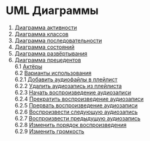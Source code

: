 # UML Диаграммы
1. [Диаграмма активности](#1)
2. [Диаграмма классов](#2)
3. [Диаграмма последовательности](#3)
4. [Диаграмма состояний](#4)
5. [Диаграмма развёртывания](#5)
6. [Диаграмма прецедентов](#6)<br>
6.1 [Актёры](#6.1)<br>
6.2 [Варианты использования](#6.2)<br>
6.2.1 [Добавить аудиофайлы в плейлист](#6.2.1)<br>
6.2.2 [Удалить аудиозапись из плейлиста](#6.2.2)<br>
6.2.3 [Начать воспроизведение аудиозаписи](#6.2.3)<br>
6.2.4 [Прекратить воспроизведение аудиозаписи](#6.2.4)<br>
6.2.5 [Прервать воспроизведение аудиозаписи](#6.2.5)<br>
6.2.6 [Воспроизвести следующую аудиозапись](#6.2.6)<br>
6.2.7 [Воспроизвести предыдущую аудиозапись](#6.2.7)<br>
6.2.8 [Изменить порядок воспроизведения](#6.2.8)<br>
6.2.9 [Изменить громкость](#6.2.9)<br>
